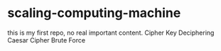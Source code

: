 # scaling-computing-machine
this is my first repo, no real important content.
Cipher
Key
Deciphering 
Caesar Cipher
Brute Force
